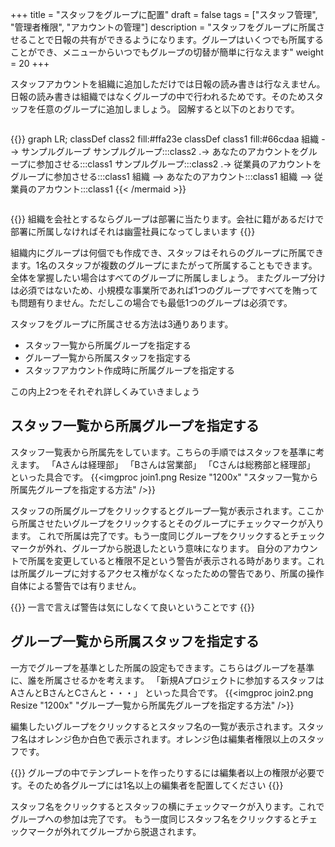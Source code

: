 +++
title = "スタッフをグループに配置"
draft = false
tags = ["スタッフ管理", "管理者権限", "アカウントの管理"]
description = "スタッフをグループに所属させることで日報の共有ができるようになります。グループはいくつでも所属することができ、メニューからいつでもグループの切替が簡単に行なえます"
weight = 20
+++

スタッフアカウントを組織に追加しただけでは日報の読み書きは行なえません。日報の読み書きは組織ではなくグループの中で行われるためです。そのためスタッフを任意のグループに追加しましょう。
図解すると以下のとおりです。

<div style="overflow:scroll">

{{<mermaid align="center">}}
graph LR;
  classDef class2 fill:#ffa23e
  classDef class1 fill:#66cdaa
  組織 --> サンプルグループ
  サンプルグループ:::class2 .-> あなたのアカウントをグループに参加させる:::class1
  サンプルグループ:::class2 .-> 従業員のアカウントをグループに参加させる:::class1
  組織 --> あなたのアカウント:::class1
  組織 --> 従業員のアカウント:::class1
{{< /mermaid >}}

</div>

{{<alice pos="right" icon="default">}}
組織を会社とするならグループは部署に当たります。会社に籍があるだけで部署に所属しなければそれは幽霊社員になってしまいます
{{</alice>}}

組織内にグループは何個でも作成でき、スタッフはそれらのグループに所属できます。1名のスタッフが複数のグループにまたがって所属することもできます。
全体を掌握したい場合はすべてのグループに所属しましょう。
またグループ分けは必須ではないため、小規模な事業所であれば1つのグループですべてを賄っても問題有りません。ただしこの場合でも最低1つのグループは必須です。

スタッフをグループに所属させる方法は3通りあります。

- スタッフ一覧から所属グループを指定する
- グループ一覧から所属スタッフを指定する
- スタッフアカウント作成時に所属グループを指定する

この内上2つをそれぞれ詳しくみていきましょう

## スタッフ一覧から所属グループを指定する

スタッフ一覧表から所属先をしています。こちらの手順ではスタッフを基準に考えます。
「Aさんは経理部」
「Bさんは営業部」
「Cさんは総務部と経理部」
といった具合です。
{{<imgproc join1.png Resize "1200x" "スタッフ一覧から所属先グループを指定する方法" />}}

スタッフの所属グループをクリックするとグループ一覧が表示されます。ここから所属させたいグループをクリックするとそのグループにチェックマークが入ります。
これで所属は完了です。もう一度同じグループをクリックするとチェックマークが外れ、グループから脱退したという意味になります。
自分のアカウントで所属を変更していると権限不足という警告が表示される時があります。これは所属グループに対するアクセス権がなくなったための警告であり、所属の操作自体による警告では有りません。

{{<alice pos="right" icon="default">}}
一言で言えば警告は気にしなくて良いということです
{{</alice>}}


## グループ一覧から所属スタッフを指定する

一方でグループを基準とした所属の設定もできます。こちらはグループを基準に、誰を所属させるかを考えます。
「新規Aプロジェクトに参加するスタッフはAさんとBさんとCさんと・・・」
といった具合です。
{{<imgproc join2.png Resize "1200x" "グループ一覧から所属先グループを指定する方法" />}}

編集したいグループをクリックするとスタッフ名の一覧が表示されます。スタッフ名はオレンジ色か白色で表示されます。オレンジ色は編集者権限以上のスタッフです。

{{<alice pos="right" icon="here">}}
グループの中でテンプレートを作ったりするには編集者以上の権限が必要です。そのため各グループには1名以上の編集者を配置してください
{{</alice>}}

スタッフ名をクリックするとスタッフの横にチェックマークが入ります。これでグループへの参加は完了です。
もう一度同じスタッフ名をクリックするとチェックマークが外れてグループから脱退されます。

